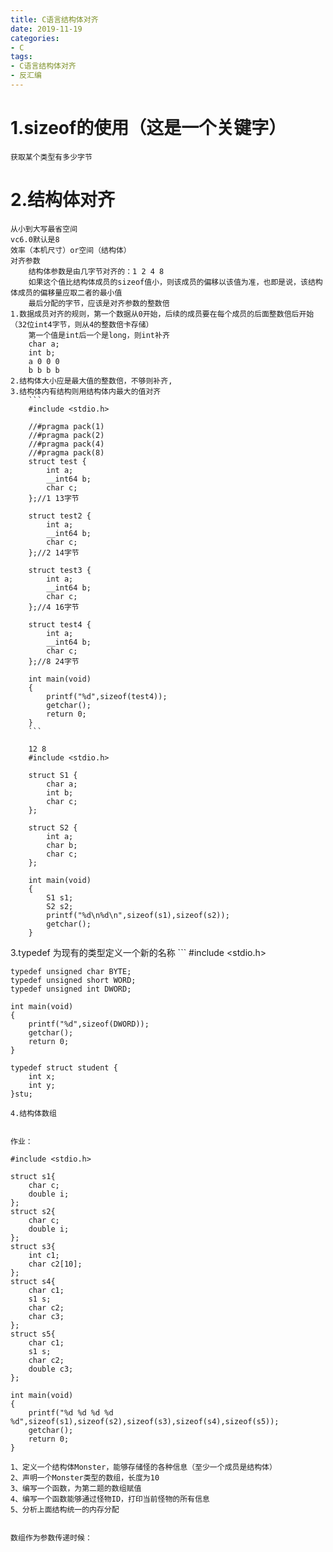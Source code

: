 ```yaml
---
title: C语言结构体对齐
date: 2019-11-19
categories: 
- C
tags: 
- C语言结构体对齐
- 反汇编
---
```


# 1.sizeof的使用（这是一个关键字）
	获取某个类型有多少字节
	
# 2.结构体对齐
	从小到大写最省空间
	vc6.0默认是8
	效率（本机尺寸）or空间（结构体）
	对齐参数
		结构体参数是由几字节对齐的：1 2 4 8
		如果这个值比结构体成员的sizeof值小，则该成员的偏移以该值为准，也即是说，该结构体成员的偏移量应取二者的最小值
		最后分配的字节，应该是对齐参数的整数倍
	1.数据成员对齐的规则，第一个数据从0开始，后续的成员要在每个成员的后面整数倍后开始（32位int4字节，则从4的整数倍卡存储）
		第一个值是int后一个是long，则int补齐
		char a;
		int b;
		a 0 0 0 
		b b b b
	2.结构体大小应是最大值的整数倍，不够则补齐,
	3.结构体内有结构则用结构体内最大的值对齐
		```
		#include <stdio.h>

		//#pragma pack(1)
		//#pragma pack(2)
		//#pragma pack(4)
		//#pragma pack(8)
		struct test {
			int a;
			__int64 b;
			char c;
		};//1 13字节

		struct test2 {
			int a;
			__int64 b;
			char c;
		};//2 14字节

		struct test3 {
			int a;
			__int64 b;
			char c;
		};//4 16字节

		struct test4 {
			int a;
			__int64 b;
			char c;
		};//8 24字节

		int main(void)
		{
			printf("%d",sizeof(test4));
			getchar();
			return 0;
		}
		```
```
	12 8
	#include <stdio.h>

	struct S1 {
		char a;
		int b;
		char c;
	};

	struct S2 {
		int a;
		char b;
		char c;
	};

	int main(void)
	{
		S1 s1;
		S2 s2;
		printf("%d\n%d\n",sizeof(s1),sizeof(s2));
		getchar();
	}
```

3.typedef
	为现有的类型定义一个新的名称
	```
	#include <stdio.h>

	typedef unsigned char BYTE;
	typedef unsigned short WORD;
	typedef unsigned int DWORD;

	int main(void)
	{
		printf("%d",sizeof(DWORD));
		getchar();
		return 0;
	}
	
	typedef struct student {
		int x;
		int y;
	}stu;
```
4.结构体数组
	

作业：
```
	#include <stdio.h>

	struct s1{
		char c;
		double i;
	};
	struct s2{
		char c;
		double i;
	};
	struct s3{
		int c1;
		char c2[10];
	};
	struct s4{
		char c1;
		s1 s;
		char c2;
		char c3;
	};
	struct s5{
		char c1;
		s1 s;
		char c2;
		double c3;
	};

	int main(void)
	{
		printf("%d %d %d %d %d",sizeof(s1),sizeof(s2),sizeof(s3),sizeof(s4),sizeof(s5));
		getchar();
		return 0;
	}
	
	1、定义一个结构体Monster，能够存储怪的各种信息（至少一个成员是结构体）
	2、声明一个Monster类型的数组，长度为10
	3、编写一个函数，为第二题的数组赋值
	4、编写一个函数能够通过怪物ID，打印当前怪物的所有信息
	5、分析上面结构统一的内存分配
```

数组作为参数传递时候：
	